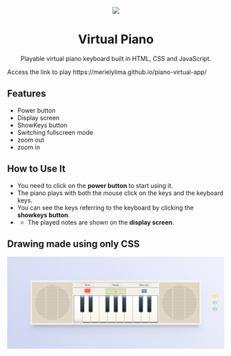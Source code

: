 
<p align="center">
  <img src="https://user-images.githubusercontent.com/58087344/118175221-352ee000-b406-11eb-9eff-79aba96e7091.png" />
</p>

 <h1 align="center"> Virtual Piano </h1>

<p  align="center" >Playable virtual piano keyboard built in HTML, CSS and JavaScript. </p>
Access the link to play https://merielylima.github.io/piano-virtual-app/

## **Features**
- Power button
- Display screen
- ShowKeys button
- Switching fullscreen mode
- zoom out
- zoom in

## How to Use It 
- You need to click on the **power button** to start using it.
- The piano plays with both the mouse click on the keys and the keyboard keys.
- You can see the keys referring to the keyboard by clicking the **showkeys button**.
- - The played notes are shown on the **display screen**.

## Drawing made using only CSS
[![piano-image](https://github.com/merielylima/piano-virtual-app/blob/main/img/piano.png?raw=true)](https://merielylima.github.io/piano-virtual-app/)


